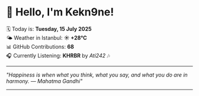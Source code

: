 # 👋 Hello, I'm Kekn9ne!

🗓️ Today is: **Tuesday, 15 July 2025**  
🌤️ Weather in Istanbul: **☀️   +28°C**  
📊 GitHub Contributions: **68**  
🎧 Currently Listening: **KHRBR** by *Ati242* 🎶

---

_"Happiness is when what you think, what you say, and what you do are in harmony. — *Mahatma Gandhi*"_

---
